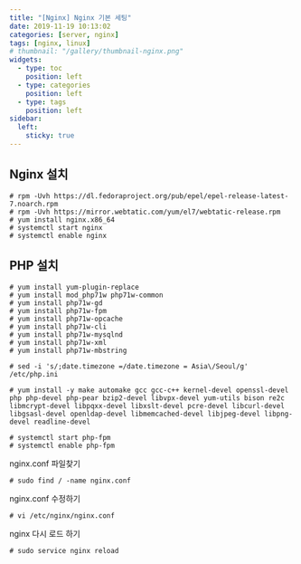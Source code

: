 ```yaml
---
title: "[Nginx] Nginx 기본 세팅"
date: 2019-11-19 10:13:02
categories: [server, nginx]
tags: [nginx, linux]
# thumbnail: "/gallery/thumbnail-nginx.png"
widgets:
  - type: toc
    position: left
  - type: categories
    position: left
  - type: tags
    position: left
sidebar:
  left:
    sticky: true
---
```


## Nginx 설치

```
# rpm -Uvh https://dl.fedoraproject.org/pub/epel/epel-release-latest-7.noarch.rpm
# rpm -Uvh https://mirror.webtatic.com/yum/el7/webtatic-release.rpm
# yum install nginx.x86_64
# systemctl start nginx
# systemctl enable nginx
```

<!-- more -->

## PHP 설치

```
# yum install yum-plugin-replace
# yum install mod_php71w php71w-common
# yum install php71w-gd
# yum install php71w-fpm
# yum install php71w-opcache
# yum install php71w-cli
# yum install php71w-mysqlnd
# yum install php71w-xml
# yum install php71w-mbstring

# sed -i 's/;date.timezone =/date.timezone = Asia\/Seoul/g' /etc/php.ini

# yum install -y make automake gcc gcc-c++ kernel-devel openssl-devel php php-devel php-pear bzip2-devel libvpx-devel yum-utils bison re2c libmcrypt-devel libpqxx-devel libxslt-devel pcre-devel libcurl-devel libgsasl-devel openldap-devel libmemcached-devel libjpeg-devel libpng-devel readline-devel

# systemctl start php-fpm
# systemctl enable php-fpm
```

nginx.conf 파일찾기
```
# sudo find / -name nginx.conf
```

nginx.conf 수정하기
```
# vi /etc/nginx/nginx.conf
```

nginx 다시 로드 하기
```
# sudo service nginx reload
```

<script src="https://ads-partners.coupang.com/g.js"></script>
<script>new PartnersCoupang.G({ id:390604 });</script>
